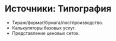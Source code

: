 # Источники: Типография

- Тираж/формат/бумага/постпроизводство.
- Калькуляторы базовых услуг.
- Представление ценовых сеток.
